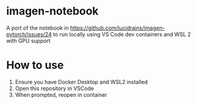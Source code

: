 # imagen-notebook

A port of the notebook in https://github.com/lucidrains/imagen-pytorch/issues/24 to run locally using VS Code dev containers and WSL 2 with GPU support

# How to use
1. Ensure you have Docker Desktop and WSL2 installed
2. Open this repository in VSCode
3. When prompted, reopen in container

